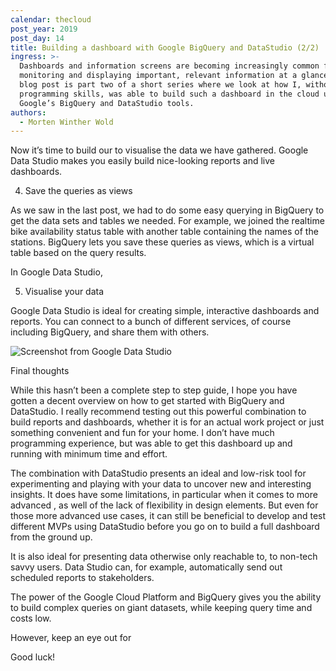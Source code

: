 ```yaml
---
calendar: thecloud
post_year: 2019
post_day: 14
title: Building a dashboard with Google BigQuery and DataStudio (2/2)
ingress: >-
  Dashboards and information screens are becoming increasingly common for
  monitoring and displaying important, relevant information at a glance. This
  blog post is part two of a short series where we look at how I, without much
  programming skills, was able to build such a dashboard in the cloud using
  Google’s BigQuery and DataStudio tools.
authors:
  - Morten Winther Wold
---
```

Now it’s time to build our to visualise the data we have gathered. Google Data Studio makes you easily build nice-looking reports and live dashboards.

4. Save the queries as views

As we saw in the last post, we had to do some easy querying in BigQuery to get the data sets and tables we needed. For example, we joined the realtime bike availability status table with another table containing the names of the stations. BigQuery lets you save these queries as views, which is a virtual table based on the query results.

In Google Data Studio, 

5. Visualise your data

Google Data Studio is ideal for creating simple, interactive dashboards and reports. You can connect to a bunch of different services, of course including BigQuery, and share them with others.

![Screenshot from Google Data Studio](/assets/datastudio_screen.png)

Final thoughts

While this hasn’t been a complete step to step guide, I hope you have gotten a decent overview on how to get started with BigQuery and DataStudio. I really recommend testing out this powerful combination to build reports and dashboards, whether it is for an actual work project or just something convenient and fun for your home. I don’t have much programming experience, but was able to get this dashboard up and running with minimum time and effort.

The combination with DataStudio presents an ideal and low-risk tool for experimenting and playing with your data to uncover new and interesting insights. It does have some limitations, in particular when it comes to more advanced , as well of the lack of flexibility in design elements. But even for those more advanced use cases, it can still be beneficial to develop and test different MVPs using DataStudio before you go on to build a full dashboard from the ground up.

It is also ideal for presenting data otherwise only reachable to, to non-tech savvy users. Data Studio can, for example, automatically send out scheduled reports to stakeholders. 

The power of the Google Cloud Platform and BigQuery gives you the ability to build complex queries on giant datasets, while keeping query time and costs low.

However, keep an eye out for 

Good luck!

